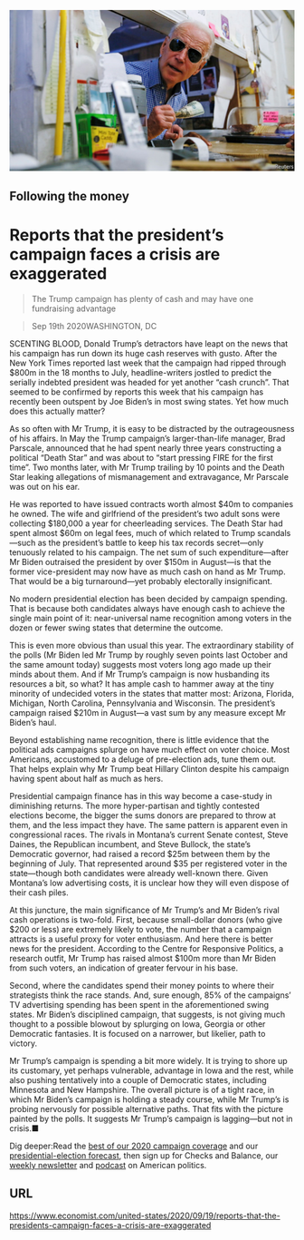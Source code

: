 ![](./images/20200919_USP005_0.jpg)

## Following the money

# Reports that the president’s campaign faces a crisis are exaggerated

> The Trump campaign has plenty of cash and may have one fundraising advantage

> Sep 19th 2020WASHINGTON, DC

SCENTING BLOOD, Donald Trump’s detractors have leapt on the news that his campaign has run down its huge cash reserves with gusto. After the New York Times reported last week that the campaign had ripped through $800m in the 18 months to July, headline-writers jostled to predict the serially indebted president was headed for yet another “cash crunch”. That seemed to be confirmed by reports this week that his campaign has recently been outspent by Joe Biden’s in most swing states. Yet how much does this actually matter?

As so often with Mr Trump, it is easy to be distracted by the outrageousness of his affairs. In May the Trump campaign’s larger-than-life manager, Brad Parscale, announced that he had spent nearly three years constructing a political “Death Star” and was about to “start pressing FIRE for the first time”. Two months later, with Mr Trump trailing by 10 points and the Death Star leaking allegations of mismanagement and extravagance, Mr Parscale was out on his ear.

He was reported to have issued contracts worth almost $40m to companies he owned. The wife and girlfriend of the president’s two adult sons were collecting $180,000 a year for cheerleading services. The Death Star had spent almost $60m on legal fees, much of which related to Trump scandals—such as the president’s battle to keep his tax records secret—only tenuously related to his campaign. The net sum of such expenditure—after Mr Biden outraised the president by over $150m in August—is that the former vice-president may now have as much cash on hand as Mr Trump. That would be a big turnaround—yet probably electorally insignificant.

No modern presidential election has been decided by campaign spending. That is because both candidates always have enough cash to achieve the single main point of it: near-universal name recognition among voters in the dozen or fewer swing states that determine the outcome.

This is even more obvious than usual this year. The extraordinary stability of the polls (Mr Biden led Mr Trump by roughly seven points last October and the same amount today) suggests most voters long ago made up their minds about them. And if Mr Trump’s campaign is now husbanding its resources a bit, so what? It has ample cash to hammer away at the tiny minority of undecided voters in the states that matter most: Arizona, Florida, Michigan, North Carolina, Pennsylvania and Wisconsin. The president’s campaign raised $210m in August—a vast sum by any measure except Mr Biden’s haul.

Beyond establishing name recognition, there is little evidence that the political ads campaigns splurge on have much effect on voter choice. Most Americans, accustomed to a deluge of pre-election ads, tune them out. That helps explain why Mr Trump beat Hillary Clinton despite his campaign having spent about half as much as hers.

Presidential campaign finance has in this way become a case-study in diminishing returns. The more hyper-partisan and tightly contested elections become, the bigger the sums donors are prepared to throw at them, and the less impact they have. The same pattern is apparent even in congressional races. The rivals in Montana’s current Senate contest, Steve Daines, the Republican incumbent, and Steve Bullock, the state’s Democratic governor, had raised a record $25m between them by the beginning of July. That represented around $35 per registered voter in the state—though both candidates were already well-known there. Given Montana’s low advertising costs, it is unclear how they will even dispose of their cash piles.

At this juncture, the main significance of Mr Trump’s and Mr Biden’s rival cash operations is two-fold. First, because small-dollar donors (who give $200 or less) are extremely likely to vote, the number that a campaign attracts is a useful proxy for voter enthusiasm. And here there is better news for the president. According to the Centre for Responsive Politics, a research outfit, Mr Trump has raised almost $100m more than Mr Biden from such voters, an indication of greater fervour in his base.

Second, where the candidates spend their money points to where their strategists think the race stands. And, sure enough, 85% of the campaigns’ TV advertising spending has been spent in the aforementioned swing states. Mr Biden’s disciplined campaign, that suggests, is not giving much thought to a possible blowout by splurging on Iowa, Georgia or other Democratic fantasies. It is focused on a narrower, but likelier, path to victory.

Mr Trump’s campaign is spending a bit more widely. It is trying to shore up its customary, yet perhaps vulnerable, advantage in Iowa and the rest, while also pushing tentatively into a couple of Democratic states, including Minnesota and New Hampshire. The overall picture is of a tight race, in which Mr Biden’s campaign is holding a steady course, while Mr Trump’s is probing nervously for possible alternative paths. That fits with the picture painted by the polls. It suggests Mr Trump’s campaign is lagging—but not in crisis.■

Dig deeper:Read the [best of our 2020 campaign coverage](https://www.economist.com//us-election-2020) and our [presidential-election forecast](https://www.economist.com/https://projects.economist.com/us-2020-forecast/president), then sign up for Checks and Balance, our [weekly newsletter](https://www.economist.com//checksandbalance/) and [podcast](https://www.economist.com//podcasts/2020/09/04/checks-and-balance-our-weekly-podcast-on-american-politics) on American politics.

## URL

https://www.economist.com/united-states/2020/09/19/reports-that-the-presidents-campaign-faces-a-crisis-are-exaggerated
